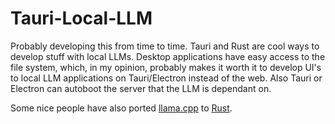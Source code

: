 # Tauri-Local-LLM

Probably developing this from time to time. Tauri and Rust are cool ways to develop stuff with local LLMs. Desktop applications have easy access to the file system, which, in my opinion, probably makes it worth it to develop UI's to local LLM applications on Tauri/Electron instead of the web. Also Tauri or Electron can autoboot the server that the LLM is dependant on. 

Some nice people have also ported [llama.cpp](https://github.com/ggerganov/llama.cpp) to [Rust](https://github.com/rustformers/llm).

